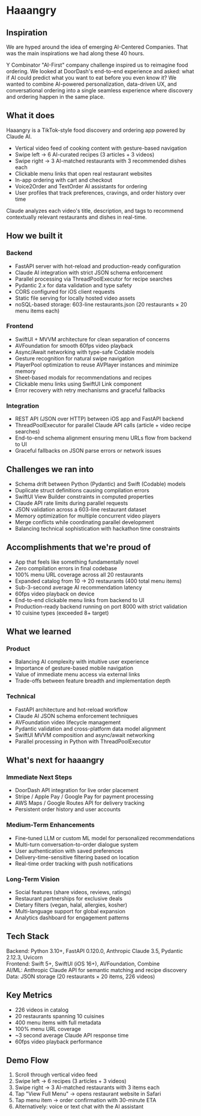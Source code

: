 # Haaangry

## Inspiration

We are hyped around the idea of emerging AI-Centered Companies. That was the main inspirations we had along these 40 hours.

Y Combinator "AI-First" company challenge inspired us to reimagine food ordering. We looked at DoorDash's end-to-end experience and asked: what if AI could predict what you want to eat before you even know it? We wanted to combine AI-powered personalization, data-driven UX, and conversational ordering into a single seamless experience where discovery and ordering happen in the same place.

## What it does

Haaangry is a TikTok-style food discovery and ordering app powered by Claude AI.

- Vertical video feed of cooking content with gesture-based navigation
- Swipe left → 6 AI-curated recipes (3 articles + 3 videos)
- Swipe right → 3 AI-matched restaurants with 3 recommended dishes each
- Clickable menu links that open real restaurant websites
- In-app ordering with cart and checkout
- Voice2Order and TextOrder AI assistants for ordering
- User profiles that track preferences, cravings, and order history over time

Claude analyzes each video's title, description, and tags to recommend contextually relevant restaurants and dishes in real-time.

## How we built it

### Backend
- FastAPI server with hot-reload and production-ready configuration
- Claude AI integration with strict JSON schema enforcement
- Parallel processing via ThreadPoolExecutor for recipe searches
- Pydantic 2.x for data validation and type safety
- CORS configured for iOS client requests
- Static file serving for locally hosted video assets
- noSQL-based storage: 603-line restaurants.json (20 restaurants × 20 menu items each)

### Frontend
- SwiftUI + MVVM architecture for clean separation of concerns
- AVFoundation for smooth 60fps video playback
- Async/Await networking with type-safe Codable models
- Gesture recognition for natural swipe navigation
- PlayerPool optimization to reuse AVPlayer instances and minimize memory
- Sheet-based modals for recommendations and recipes
- Clickable menu links using SwiftUI Link component
- Error recovery with retry mechanisms and graceful fallbacks

### Integration
- REST API (JSON over HTTP) between iOS app and FastAPI backend
- ThreadPoolExecutor for parallel Claude API calls (article + video recipe searches)
- End-to-end schema alignment ensuring menu URLs flow from backend to UI
- Graceful fallbacks on JSON parse errors or network issues

## Challenges we ran into

- Schema drift between Python (Pydantic) and Swift (Codable) models
- Duplicate struct definitions causing compilation errors
- SwiftUI View Builder constraints in computed properties
- Claude API rate limits during parallel requests
- JSON validation across a 603-line restaurant dataset
- Memory optimization for multiple concurrent video players
- Merge conflicts while coordinating parallel development
- Balancing technical sophistication with hackathon time constraints

## Accomplishments that we're proud of

- App that feels like something fundamentally novel
- Zero compilation errors in final codebase
- 100% menu URL coverage across all 20 restaurants
- Expanded catalog from 10 → 20 restaurants (400 total menu items)
- Sub-3-second average AI recommendation latency
- 60fps video playback on device
- End-to-end clickable menu links from backend to UI
- Production-ready backend running on port 8000 with strict validation
- 10 cuisine types (exceeded 8+ target)

## What we learned

### Product
- Balancing AI complexity with intuitive user experience
- Importance of gesture-based mobile navigation
- Value of immediate menu access via external links
- Trade-offs between feature breadth and implementation depth

### Technical
- FastAPI architecture and hot-reload workflow
- Claude AI JSON schema enforcement techniques
- AVFoundation video lifecycle management
- Pydantic validation and cross-platform data model alignment
- SwiftUI MVVM composition and async/await networking
- Parallel processing in Python with ThreadPoolExecutor


## What's next for haaangry

### Immediate Next Steps
- DoorDash API integration for live order placement
- Stripe / Apple Pay / Google Pay for payment processing
- AWS Maps / Google Routes API for delivery tracking
- Persistent order history and user accounts

### Medium-Term Enhancements
- Fine-tuned LLM or custom ML model for personalized recommendations
- Multi-turn conversation-to-order dialogue system
- User authentication with saved preferences
- Delivery-time-sensitive filtering based on location
- Real-time order tracking with push notifications

### Long-Term Vision
- Social features (share videos, reviews, ratings)
- Restaurant partnerships for exclusive deals
- Dietary filters (vegan, halal, allergies, kosher)
- Multi-language support for global expansion
- Analytics dashboard for engagement patterns

## Tech Stack

Backend: Python 3.10+, FastAPI 0.120.0, Anthropic Claude 3.5, Pydantic 2.12.3, Uvicorn  
Frontend: Swift 5+, SwiftUI (iOS 16+), AVFoundation, Combine  
AI/ML: Anthropic Claude API for semantic matching and recipe discovery  
Data: JSON storage (20 restaurants × 20 items, 226 videos)

## Key Metrics

- 226 videos in catalog
- 20 restaurants spanning 10 cuisines
- 400 menu items with full metadata
- 100% menu URL coverage
- ~3 second average Claude API response time
- 60fps video playback performance

## Demo Flow

1. Scroll through vertical video feed
2. Swipe left → 6 recipes (3 articles + 3 videos)
3. Swipe right → 3 AI-matched restaurants with 3 items each
4. Tap "View Full Menu" → opens restaurant website in Safari
5. Tap menu item → order confirmation with 30-minute ETA
6. Alternatively: voice or text chat with the AI assistant
